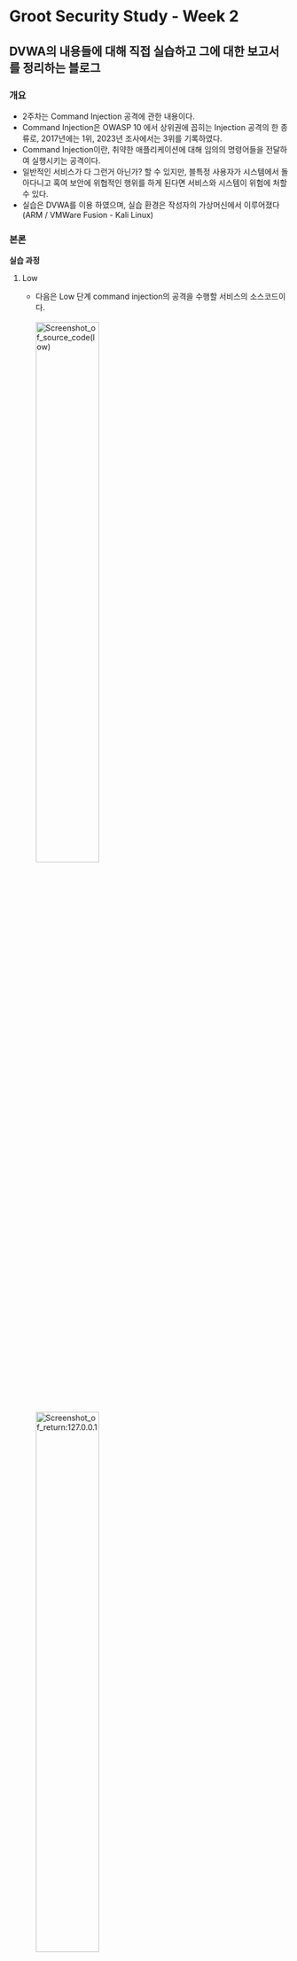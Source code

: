 # Groot Security Study - Week 2

## DVWA의 내용들에 대해 직접 실습하고 그에 대한 보고서를 정리하는 블로그

### 개요
  * 2주차는 Command Injection 공격에 관한 내용이다.<br/>
  * Command Injection은 OWASP 10 에서 상위권에 꼽히는 Injection 공격의 한 종류로, 2017년에는 1위, 2023년 조사에서는 3위를 기록하였다.<br/>
  * Command Injection이란, 취약한 애플리케이션에 대해 임의의 명령어들을 전달하여 실행시키는 공격이다.<br/>
  * 일반적인 서비스가 다 그런거 아닌가? 할 수 있지만, 블특정 사용자가 시스템에서 돌아다니고 혹여 보안에 위협적인 행위를 하게 된다면 서비스와 시스템이 위험에 처할 수 있다.<br/>
  * 실습은 DVWA를 이용 하였으며, 실습 환경은 작성자의 가상머신에서 이루어졌다(ARM / VMWare Fusion - Kali Linux)<br/>

### 본론
**실습 과정**
  1. Low
      * 다음은 Low 단계 command injection의 공격을 수행할 서비스의 소스코드이다.<br/><br/>
    <img src="/assets/230601/230601_screenshot_1.png" width="50%" height="50%" alt="Screenshot_of_source_code(low)"><br/><br/>
    <img src="/assets/230601/230601_screenshot_2.png" width="50%" height="50%" alt="Screenshot_of_return:127.0.0.1"><br/><br/>
      * 소스코드를 확인하면, 입력받은 ip주소를 $target으로 저장하여 os에 맞게 'ping (ip주소)' 명령을 터미널에서 실행시키는 방식으로 동작 한다는 것을 알 수 있다.<br/>
      * 이때 입력받은 문구를 ip주소라고 가정하고 단순히 앞에 ping 명령어를 붙인 후 터미널에 전달하는 방식이라, ip주소가 아닌 다른 명령어를 연결 해주면 함께 실행 시킬 수 있을 것 같다.<br/><br/>
    <img src="/assets/230601/230601_screenshot_3.png" width="50%" height="50%" alt="Screenshot_of_return:127.0.0.1;cat /etc/passwd"><br/><br/>
      * 위는 입력값으로 '127.0.0.1 && cat /etc/passwd'을 전달한 결과이다.<br/>
      * 여러 CLI명령어를 동시에 입력하게 해주는(그리고 그 명령어들을 연결해주는) 방법들 중 ';'을 이용하여 'cat /etc/passwd'명령을 연결해 주었고, 그 결과 위의 사진처럼 id와 패스워드들의 저장 정보를 알 수 있었다.
      * 현재 동작하는 id를 알기 위해 같은 방식으로 whoami명령을 실행하면, 다음과 같이 www-data인 것을 알 수 있다.<br/><br/>
    <img src="/assets/230601/230601_screenshot_3-1.png" width="50%" height="50%" alt="Screenshot_of_return:whoami"><br/><br/>

  2. Medium
      * 다음은 Medium 단계 command injection의 공격을 수행할 서비스의 소스코드이다.<br/><br/>
    <img src="/assets/230601/230601_screenshot_4.png" width="50%" height="50%" alt="Screenshot_of_source_code(medium)"><br/><br/>
      * 소스코드를 확인하면, 이전 단계에서 사용한 ';'나 '&'가 서비스의입력되면 공백문자로 치환해 사용할 수 없게 하는 코드가 추가되었다.
      * 하지만 이 두가지 이외에도 여러 명령어를 함께 입력할 수 있는 방법이 많이 있는데, 그 중 하나가 파이프(&#124;)이다.
      * 파이프는 두 명령에 대해 앞선 명령의 결과를 후위 명령의 인자로 전달해 주는 역할을 한다.
      * Low에서 시도한 것과 유사하게 '127.0.0.1 &#124; cat /etc/passwd'를 실행한다면, 소스코드에서의 'ping -c 4'와 결합하여 다음의 두가지 명령으로 나누어 진다.
          - ping -c 4 127.0.0.1
          - cat /etc/passwd
      * 이때 파이프에 의해 ping명령의 결과가 cat명령의 인자로 전달되는데, cat명령에는 인자로 /etc/passwd가 이미 연결되어 있으므로 ping명령의 결과는 무시된다.
      * 따라서 입력값으로 '127.0.0.1 &#124; cat /etc/passwd'을 전달하면 다음과 같은 결과를 받을 수 있다.<br/><br/>
     <img src="/assets/230601/230601_screenshot_5.png" width="50%" height="50%" alt="Screenshot_of_return:127.0.0.1 &#124; cat /etc/passwd"><br/><br/>

  3. High
      * 다음은 High 단계 command injection의 공격을 수행할 서비스의 소스코드이다.<br/><br/>
    <img src="/assets/230601/230601_screenshot_6.png" width="50%" height="50%" alt="Screenshot_of_source_code(high)"><br/><br/>
      * 소스코드를 확인하면, 다른 특수문자들도 모두 공백문자로 치환되게 설정되어 있다.
      * 하지만 코드를 잘 확인해 보면, 파이프를 공백문자로 치환하는 부분에 있어 '&#124; '과 같이 공백이 한 칸 들어가 있다.
      * 따라서 '127.0.0.1 &#124;&#124; cat /etc/passwd'를 입력하면 먼저 '&#124; '이 공백으로 치환되어 '127.0.0.1 &#124;cat /etc/passwd'이 되어 실행되게 된다.
      * 이떼 '&#124;&#124;'의 탐지보다 '&#124; '의 탐지가 먼저 이루어져 위와 같은 결과가 발생하게 된다.
      * 결과적으로 다음과 같은 결과를 받을 수 있다.<br/><br/>
    <img src="/assets/230601/230601_screenshot_7.png" width="50%" height="50%" alt="Screenshot_of_return:127.0.0.1 &#124;&#124; cat /etc/passwd"><br/><br/>

### 결론
  1. **원인 분석**
      * Low : 보호가 전혀 되어있지 않다. 입력되는 문자열을 받아 이를 터미널에 그대로 전달해 주는 단순한 방식이기에 입력되는것이 보안에 위협이 되더라도 막을 수 있는 방법이 없다.
      * Medium : 어느 정도 보호가 이루어져 있기는 하나, 부족하다. 많이 사용되는 '&'와 ';'에 대해서만 방어가 이루어지고 나머지에 대해서는 보호가 전혀 되어있지 않다.
      * High : 웬만해서 많이 사용되는 특수문자들에 대해 대부분 차단이 이루어 지고 있으나, 문제 풀이에서 처럼 서로 충돌하는 부분이 있다. 이 때문에 입력되는 특수문자들의 배열 순서를 적절히 조절하면 유효한 공격이 이루어 질 수 있다.

  2. **예상 대응 방안**
      * 다음은 impossible 단계 소스코드이다.<br/><br/>
    <img src="/assets/230601/230601_screenshot_8.png" width="50%" height="50%" alt="Screenshot_of_source_code(impossible)"><br/><br/>
      * 코드를 보면, 이전 단계처럼 공격에 사용될 것 같은 특수문자를 공백으로 치환하여 보호하는 것이 아니라, 처음부터 IPv4 주소의 형식처럼 '숫자.숫자.숫자.숫자'로 입력이 들어와야만 유효한 결과를 반환할 수 있게 설계되어 있다.
      * 이처럼 '하면 안되는 행동 못하게 하기'방식이 아니라 '할 수 있는 행동 정해주기' 방식의 시큐어 코딩이 필요해 보인다.

### 마치며
  * 지난주차 스터디가 끝난 후 일단 블로그 설정부터 마무리 했다. (알고 보니 포스팅 될 컨텐츠로의 경로에 오타가 있어서 아무 내용이 보이지 않았던 것이었다.)
  * 소스코드를 먼저 보고 시스템이 어떤 방식으로 동작하는지 이해하는게 가장 중요한 것 같다. 지난 주차에는 이미 실습을 진행 하고 나서 소스코드를 보게 되어 단순히 취약점 발생 원인을 밝히는 수준에서 끝났는데, 이번엔 먼저 소스코드를 확인하여 실습을 좀 더 수월하게 진핼할 수 있었다.
  * 지난 주차를 마치며 다음부턴 해당 주차학습에 관련된 공격 툴을 분석해 보는 과정을 추가해야겠다 했었는데, 이번 주차처럼 단순히 '유효한 취약점 공격 방법을 찾는' 실습에 대해서는 굳이? 라는 생각이 든다(툴이라는게 결국 사람이 하기 귀찮은 부분을 대신 해주는 역할이지 않나 싶다.). 이 부분은 피드백을 받으면서 질문해 볼 생각.

### 참조
  * [OWASP - Command Injection](https://owasp.org/www-community/attacks/Command_Injection)